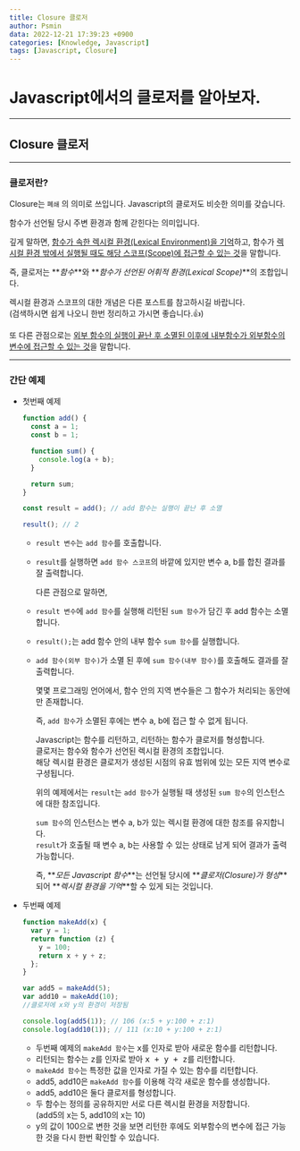 ```yaml
---
title: Closure 클로저
author: Psmin
data: 2022-12-21 17:39:23 +0900
categories: [Knowledge, Javascript]
tags: [Javascript, Closure]
---
```


# Javascript에서의 클로저를 알아보자.

---

## Closure 클로저

---

### 클로저란?

Closure는 `폐쇄` 의 의미로 쓰입니다. Javascript의 클로저도 비슷한 의미를 갖습니다.

함수가 선언될 당시 주변 환경과 함께 갇힌다는 의미입니다.

깊게 말하면, <u>함수가 속한 렉시컬 환경(Lexical Environment)을 기억</u>하고, 함수가 <u>렉시컬 환경 밖에서 실행될 때도 해당 스코프(Scope)에 접근할 수 있는 것</u>을 말합니다.

즉, 클로저는 **_함수_**와 **_함수가 선언된 어휘적 환경(Lexical Scope)_**의 조합입니다.

렉시컬 환경과 스코프의 대한 개념은 다른 포스트를 참고하시길 바랍니다.  
(검색하시면 쉽게 나오니 한번 정리하고 가시면 좋습니다.👍)

또 다른 관점으로는 <u>외부 함수의 실행이 끝난 후 소멸된 이후에 내부함수가 외부함수의 변수에 접근할 수 있는 것</u>을 말합니다.

---

### 간단 예제

- 첫번째 예제

  ```js
  function add() {
    const a = 1;
    const b = 1;

    function sum() {
      console.log(a + b);
    }

    return sum;
  }

  const result = add(); // add 함수는 실행이 끝난 후 소멸

  result(); // 2
  ```

  - `result 변수`는 `add 함수`를 호출합니다.
  - `result`를 실행하면 `add 함수 스코프`의 바깥에 있지만 변수 a, b를 합친 결과를 잘 출력합니다.

    다른 관점으로 말하면,

  - `result 변수`에 `add 함수`를 실행해 리턴된 `sum 함수`가 담긴 후 add 함수는 소멸합니다.
  - `result();`는 add 함수 안의 내부 함수 `sum 함수`를 실행합니다.
  - `add 함수(외부 함수)`가 소멸 된 후에 `sum 함수(내부 함수)`를 호출해도 결과를 잘 출력합니다.

    몇몇 프로그래밍 언어에서, 함수 안의 지역 변수들은 그 함수가 처리되는 동안에만 존재합니다.

    즉, `add 함수`가 소멸된 후에는 변수 a, b에 접근 할 수 없게 됩니다.

    Javascript는 함수를 리턴하고, 리턴하는 함수가 클로저를 형성합니다.  
    클로저는 함수와 함수가 선언된 렉시컬 환경의 조합입니다.  
    해당 렉시컬 환경은 클로저가 생성된 시점의 유효 범위에 있는 모든 지역 변수로 구셩됩니다.

    위의 예제에서는 `result`는 `add 함수`가 실행될 때 생성된 `sum 함수`의 인스턴스에 대한 참조입니다.

    `sum 함수`의 인스턴스는 변수 a, b가 있는 렉시컬 환경에 대한 참조를 유지합니다.  
    `result`가 호출될 때 변수 a, b는 사용할 수 있는 상태로 남게 되어 결과가 출력 가능합니다.

    즉, **_모든 Javascript 함수_**는 선언될 당시에 **_클로저(Closure)가 형성_**되어 **_렉시컬 환경을 기억_**할 수 있게 되는 것입니다.

- 두번째 예제

  ```js
  function makeAdd(x) {
    var y = 1;
    return function (z) {
      y = 100;
      return x + y + z;
    };
  }

  var add5 = makeAdd(5);
  var add10 = makeAdd(10);
  //클로저에 x와 y의 환경이 저장됨

  console.log(add5(1)); // 106 (x:5 + y:100 + z:1)
  console.log(add10(1)); // 111 (x:10 + y:100 + z:1)
  ```

  - 두번째 예제의 `makeAdd 함수`는 <kbd>x</kbd>를 인자로 받아 새로운 함수를 리턴합니다.
  - 리턴되는 함수는 <kbd>z</kbd>를 인자로 받아 <kbd>x + y + z</kbd>를 리턴합니다.
  - `makeAdd 함수`는 특정한 값을 인자로 가질 수 있는 함수를 리턴합니다.
  - add5, add10은 `makeAdd 함수`를 이용해 각각 새로운 함수를 생성합니다.
  - add5, add10은 둘다 클로저를 형성합니다.
  - 두 함수는 정의를 공유하지만 서로 다른 렉시컬 환경을 저장합니다.  
    (add5의 x는 5, add10의 x는 10)
  - y의 값이 100으로 변한 것을 보면 리턴한 후에도 외부함수의 변수에 접근 가능한 것을 다시 한번 확인할 수 있습니다.
